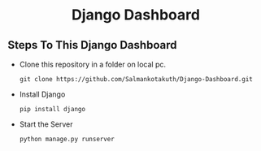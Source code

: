 <H1 align="center">Django Dashboard</H1>

## Steps To This Django Dashboard
- Clone this repository in a folder on local pc.
  ```
  git clone https://github.com/Salmankotakuth/Django-Dashboard.git
  ```

- Install Django
  ```
  pip install django
  ```

- Start the Server
  ```
  python manage.py runserver
  ```
